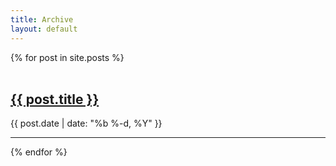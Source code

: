 ```yaml
---
title: Archive
layout: default
---
```


<div class="posts">
  {% for post in site.posts %}
    <article class="post">
      <h2><a href="{{ site.baseurl }}{{ post.url }}">{{ post.title }}</a></h2>
      <!--
      <p>{{ post.excerpt }}</p>
      -->
      <span class="post-meta">{{ post.date | date: "%b %-d, %Y" }}</span>
    </article>
    <hr />
  {% endfor %}
</div>
